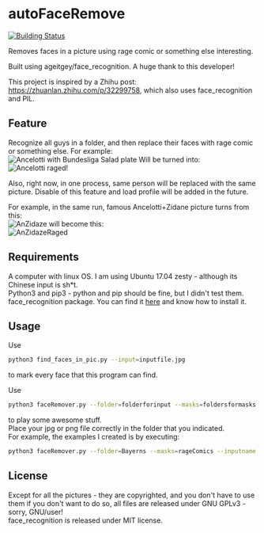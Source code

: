 # autoFaceRemove

[![Building Status](https://travis-ci.org/axmmisaka/autoFaceRemove.svg?branch=master)](https://travis-ci.org/axmmisaka/autoFaceRemove)

Removes faces in a picture using rage comic or something else interesting.   

Built using ageitgey/face\_recognition. A huge thank to this developer!   

This project is inspired by a Zhihu post: https://zhuanlan.zhihu.com/p/32299758, which also uses face\_recognition and PIL.   

## Feature
Recognize all guys in a folder, and then replace their faces with rage comic or something else. For example:   
![Ancelotti with Bundesliga Salad plate](https://github.com/axmmisaka/autoFaceRemove/raw/master/Bayerns/Ancelotti.jpg)
Will be turned into:   
![Ancelotti raged!](https://github.com/axmmisaka/autoFaceRemove/raw/master/Bayerns/Ancelotti_masked.jpg)

Also, right now, in one process, same person will be replaced with the same picture. Disable of this feature and load profile will be added in the future.   

For example, in the same run, famous Ancelotti+Zidane picture turns from this:   
![AnZidaze](https://github.com/axmmisaka/autoFaceRemove/raw/master/Bayerns/AnZidaze.jpg)
will become this:   
![AnZidazeRaged](https://github.com/axmmisaka/autoFaceRemove/raw/master/Bayerns/AnZidaze_masked.jpg)

## Requirements
A computer with linux OS. I am using Ubuntu 17.04 zesty - although its Chinese input is sh\*t.   
Python3 and pip3 - python and pip should be fine, but I didn't test them.   
face\_recognition package. You can find it [here](https://github.com/ageitgey/face_recognition) and know how to install it.    

## Usage
Use
```bash
python3 find_faces_in_pic.py --input=inputfile.jpg
```
to mark every face that this program can find.   

Use
```bash
python3 faceRemover.py --folder=folderforinput --masks=foldersformasks --inputname(useless, but will give you all face found)
```
to play some awesome stuff.   
Place your jpg or png file correctly in the folder that you indicated.   
For example, the examples I created is by executing:  
```bash
python3 faceRemover.py --folder=Bayerns --masks=rageComics --inputname 
```
## License
Except for all the pictures - they are copyrighted, and you don't have to use them if you don't want to do so, all files are released under GNU GPLv3 - sorry, GNU/user!   
face\_recognition is released under MIT license.
